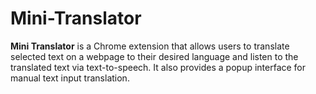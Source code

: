 # Mini-Translator
**Mini Translator** is a Chrome extension that allows users to translate selected text on a webpage to their desired language and listen to the translated text via text-to-speech. It also provides a popup interface for manual text input translation.
